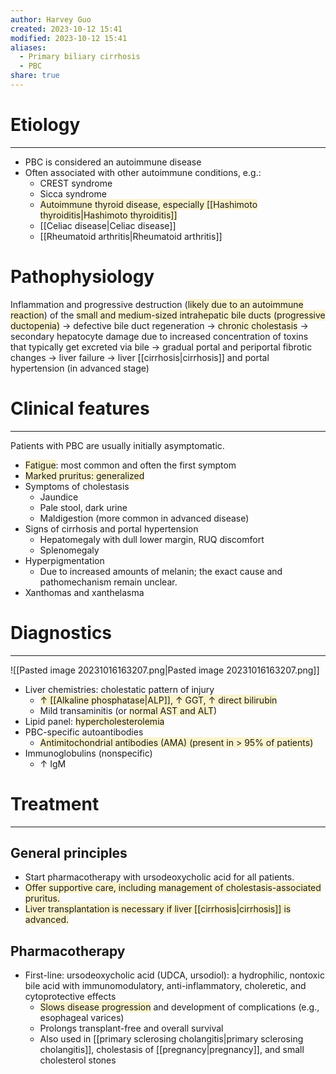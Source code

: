 ```yaml
---
author: Harvey Guo
created: 2023-10-12 15:41
modified: 2023-10-12 15:41
aliases:
  - Primary biliary cirrhosis
  - PBC
share: true
---
```

# Etiology
---
- PBC is considered an autoimmune disease
- Often associated with other autoimmune conditions, e.g.: 
	- CREST syndrome
	- Sicca syndrome
	- <span style="background:rgba(240, 200, 0, 0.2)">Autoimmune thyroid disease, especially [[Hashimoto thyroiditis|Hashimoto thyroiditis]]</span>
	- [[Celiac disease|Celiac disease]]
	- [[Rheumatoid arthritis|Rheumatoid arthritis]]
# Pathophysiology
Inflammation and progressive destruction (<span style="background:rgba(240, 200, 0, 0.2)">likely due to an autoimmune reaction</span>) of the <span style="background:rgba(240, 200, 0, 0.2)">small and medium-sized intrahepatic bile ducts (progressive ductopenia)</span> → defective bile duct regeneration → <span style="background:rgba(240, 200, 0, 0.2)">chronic cholestasis</span> → secondary hepatocyte damage due to increased concentration of toxins that typically get excreted via bile → gradual portal and periportal fibrotic changes → liver failure → liver [[cirrhosis|cirrhosis]] and portal hypertension (in advanced stage)

# Clinical features
---
Patients with PBC are usually initially asymptomatic. 
- <span style="background:rgba(240, 200, 0, 0.2)">Fatigue</span>: most common and often the first symptom
- <span style="background:rgba(240, 200, 0, 0.2)">Marked pruritus: generalized</span>
- Symptoms of cholestasis
	- Jaundice
	- Pale stool, dark urine
	- Maldigestion (more common in advanced disease) 
- Signs of cirrhosis and portal hypertension
	- Hepatomegaly with dull lower margin, RUQ discomfort
	- Splenomegaly
- Hyperpigmentation
	- Due to increased amounts of melanin; the exact cause and pathomechanism remain unclear.
- Xanthomas and xanthelasma 

# Diagnostics
---
![[Pasted image 20231016163207.png|Pasted image 20231016163207.png]]
- Liver chemistries: cholestatic pattern of injury
	- <span style="background:rgba(240, 200, 0, 0.2)">↑ [[Alkaline phosphatase|ALP]], ↑ GGT, ↑ direct bilirubin</span>
	- Mild transaminitis (or <span style="background:rgba(240, 200, 0, 0.2)">normal AST and ALT</span>)
- Lipid panel: <span style="background:rgba(240, 200, 0, 0.2)">hypercholesterolemia</span>
- PBC-specific autoantibodies
	- <span style="background:rgba(240, 200, 0, 0.2)">Antimitochondrial antibodies (AMA) (present in > 95% of patients)</span>
- Immunoglobulins (nonspecific)
	- ↑ IgM
# Treatment
---
## General principles
- Start pharmacotherapy with ursodeoxycholic acid for all patients.
- <span style="background:rgba(240, 200, 0, 0.2)">Offer supportive care, including management of cholestasis-associated pruritus.</span>
- <span style="background:rgba(240, 200, 0, 0.2)">Liver transplantation is necessary if liver [[cirrhosis|cirrhosis]] is advanced.</span>
## Pharmacotherapy
- First-line: ursodeoxycholic acid (UDCA, ursodiol): a hydrophilic, nontoxic bile acid with immunomodulatory, anti-inflammatory, choleretic, and cytoprotective effects
	- <span style="background:rgba(240, 200, 0, 0.2)">Slows disease progression</span> and development of complications (e.g., esophageal varices)
	- Prolongs transplant-free and overall survival
	- Also used in [[primary sclerosing cholangitis|primary sclerosing cholangitis]], cholestasis of [[pregnancy|pregnancy]], and small cholesterol stones